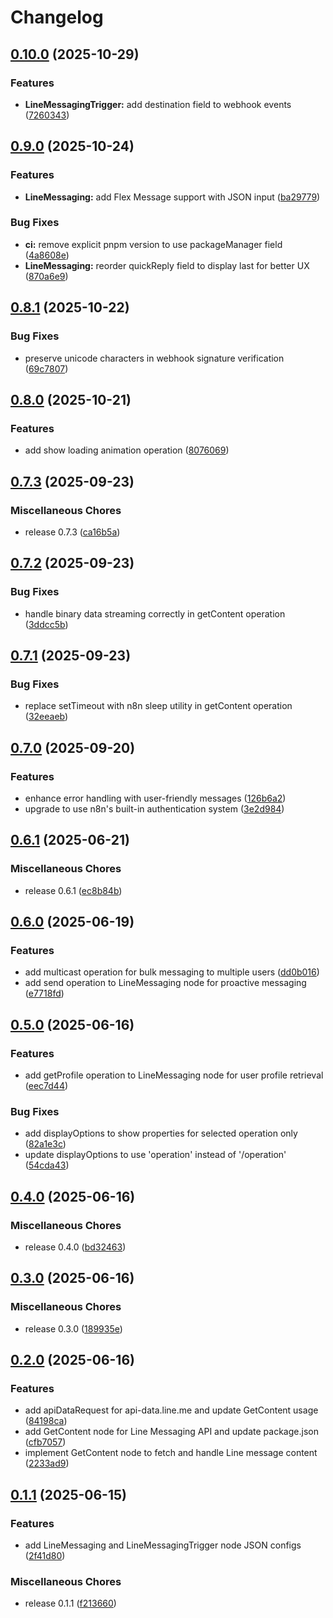 # Changelog

## [0.10.0](https://github.com/elct9620/n8n-nodes-line-messaging/compare/v0.9.0...v0.10.0) (2025-10-29)


### Features

* **LineMessagingTrigger:** add destination field to webhook events ([7260343](https://github.com/elct9620/n8n-nodes-line-messaging/commit/7260343c2ecacb9883216a07997fd3575869785e))

## [0.9.0](https://github.com/elct9620/n8n-nodes-line-messaging/compare/v0.8.1...v0.9.0) (2025-10-24)


### Features

* **LineMessaging:** add Flex Message support with JSON input ([ba29779](https://github.com/elct9620/n8n-nodes-line-messaging/commit/ba29779b71ff618a4d2d6fc9f9a3ca31ba9cd653))


### Bug Fixes

* **ci:** remove explicit pnpm version to use packageManager field ([4a8608e](https://github.com/elct9620/n8n-nodes-line-messaging/commit/4a8608e651a8e23edeb0b3d3d33bad5fd257a025))
* **LineMessaging:** reorder quickReply field to display last for better UX ([870a6e9](https://github.com/elct9620/n8n-nodes-line-messaging/commit/870a6e9dfeb00e69bcc05ed6c24be03e42861604))

## [0.8.1](https://github.com/elct9620/n8n-nodes-line-messaging/compare/v0.8.0...v0.8.1) (2025-10-22)


### Bug Fixes

* preserve unicode characters in webhook signature verification ([69c7807](https://github.com/elct9620/n8n-nodes-line-messaging/commit/69c7807a684b7c21403c8087b12ff51ff5233654))

## [0.8.0](https://github.com/elct9620/n8n-nodes-line-messaging/compare/v0.7.3...v0.8.0) (2025-10-21)


### Features

* add show loading animation operation ([8076069](https://github.com/elct9620/n8n-nodes-line-messaging/commit/80760699dca4ad9ab31dabe3cd4f5ca3beabd50d))

## [0.7.3](https://github.com/elct9620/n8n-nodes-line-messaging/compare/v0.7.2...v0.7.3) (2025-09-23)


### Miscellaneous Chores

* release 0.7.3 ([ca16b5a](https://github.com/elct9620/n8n-nodes-line-messaging/commit/ca16b5af454669e3cd2c483727f1caf8c392f8e3))

## [0.7.2](https://github.com/elct9620/n8n-nodes-line-messaging/compare/v0.7.1...v0.7.2) (2025-09-23)


### Bug Fixes

* handle binary data streaming correctly in getContent operation ([3ddcc5b](https://github.com/elct9620/n8n-nodes-line-messaging/commit/3ddcc5ba40582bd3c9e06f08aeac329fc0330606))

## [0.7.1](https://github.com/elct9620/n8n-nodes-line-messaging/compare/v0.7.0...v0.7.1) (2025-09-23)


### Bug Fixes

* replace setTimeout with n8n sleep utility in getContent operation ([32eeaeb](https://github.com/elct9620/n8n-nodes-line-messaging/commit/32eeaeb23de2d0f9e2a88af797404f98d23999f7))

## [0.7.0](https://github.com/elct9620/n8n-nodes-line-messaging/compare/v0.6.1...v0.7.0) (2025-09-20)


### Features

* enhance error handling with user-friendly messages ([126b6a2](https://github.com/elct9620/n8n-nodes-line-messaging/commit/126b6a21cc46096d795a817f8b2b8589db5e403e))
* upgrade to use n8n's built-in authentication system ([3e2d984](https://github.com/elct9620/n8n-nodes-line-messaging/commit/3e2d9841ade12f2cf9aa3feb6101979899f2f3ac))

## [0.6.1](https://github.com/elct9620/n8n-nodes-line-messaging/compare/v0.6.0...v0.6.1) (2025-06-21)


### Miscellaneous Chores

* release 0.6.1 ([ec8b84b](https://github.com/elct9620/n8n-nodes-line-messaging/commit/ec8b84b0d062645ebecb56e04caf9a82bc129da1))

## [0.6.0](https://github.com/elct9620/n8n-nodes-line-messaging/compare/v0.5.0...v0.6.0) (2025-06-19)


### Features

* add multicast operation for bulk messaging to multiple users ([dd0b016](https://github.com/elct9620/n8n-nodes-line-messaging/commit/dd0b0165249a1ad550d5bed3f6b2de5633e8a956))
* add send operation to LineMessaging node for proactive messaging ([e7718fd](https://github.com/elct9620/n8n-nodes-line-messaging/commit/e7718fd06b04bac8243fecb2e1dcea282eeb2f0b))

## [0.5.0](https://github.com/elct9620/n8n-nodes-line-messaging/compare/v0.4.0...v0.5.0) (2025-06-16)

### Features

- add getProfile operation to LineMessaging node for user profile retrieval ([eec7d44](https://github.com/elct9620/n8n-nodes-line-messaging/commit/eec7d44de12b26b923ea061b0882a3349cb8e370))

### Bug Fixes

- add displayOptions to show properties for selected operation only ([82a1e3c](https://github.com/elct9620/n8n-nodes-line-messaging/commit/82a1e3c9e7ca0c2567060f409e9f2e502a5b5b5c))
- update displayOptions to use 'operation' instead of '/operation' ([54cda43](https://github.com/elct9620/n8n-nodes-line-messaging/commit/54cda43c0b17f95fa4cd899486d818a569a4347b))

## [0.4.0](https://github.com/elct9620/n8n-nodes-line-messaging/compare/v0.3.0...v0.4.0) (2025-06-16)

### Miscellaneous Chores

- release 0.4.0 ([bd32463](https://github.com/elct9620/n8n-nodes-line-messaging/commit/bd324636acf4841c6f0b7c8ebf50551aabcd5522))

## [0.3.0](https://github.com/elct9620/n8n-nodes-line-messaging/compare/v0.2.0...v0.3.0) (2025-06-16)

### Miscellaneous Chores

- release 0.3.0 ([189935e](https://github.com/elct9620/n8n-nodes-line-messaging/commit/189935e8fe4ddbff648687055837f7988e638532))

## [0.2.0](https://github.com/elct9620/n8n-nodes-line-messaging/compare/v0.1.1...v0.2.0) (2025-06-16)

### Features

- add apiDataRequest for api-data.line.me and update GetContent usage ([84198ca](https://github.com/elct9620/n8n-nodes-line-messaging/commit/84198cac5b8cf364a40dc424ba212c7de4d7dc60))
- add GetContent node for Line Messaging API and update package.json ([cfb7057](https://github.com/elct9620/n8n-nodes-line-messaging/commit/cfb70572fe8b432f5502ad28e16d462db6fbd746))
- implement GetContent node to fetch and handle Line message content ([2233ad9](https://github.com/elct9620/n8n-nodes-line-messaging/commit/2233ad9c6b8131d34f9e1500a7975ed0200f9a40))

## [0.1.1](https://github.com/elct9620/n8n-nodes-line-messaging/compare/v0.1.0...v0.1.1) (2025-06-15)

### Features

- add LineMessaging and LineMessagingTrigger node JSON configs ([2f41d80](https://github.com/elct9620/n8n-nodes-line-messaging/commit/2f41d80296b9d0b0bf6a067c64cc2516e27dde9b))

### Miscellaneous Chores

- release 0.1.1 ([f213660](https://github.com/elct9620/n8n-nodes-line-messaging/commit/f2136607d56d569d4f371c34297a07bbdcf45406))
